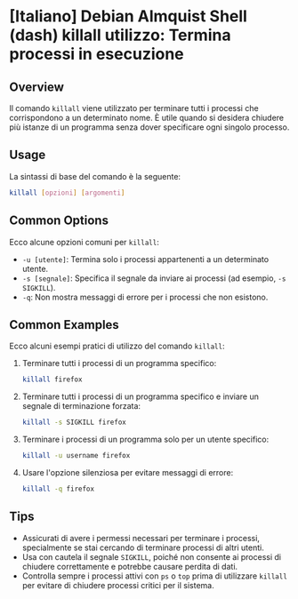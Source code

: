 # [Italiano] Debian Almquist Shell (dash) killall utilizzo: Termina processi in esecuzione

## Overview
Il comando `killall` viene utilizzato per terminare tutti i processi che corrispondono a un determinato nome. È utile quando si desidera chiudere più istanze di un programma senza dover specificare ogni singolo processo.

## Usage
La sintassi di base del comando è la seguente:

```bash
killall [opzioni] [argomenti]
```

## Common Options
Ecco alcune opzioni comuni per `killall`:

- `-u [utente]`: Termina solo i processi appartenenti a un determinato utente.
- `-s [segnale]`: Specifica il segnale da inviare ai processi (ad esempio, `-s SIGKILL`).
- `-q`: Non mostra messaggi di errore per i processi che non esistono.

## Common Examples
Ecco alcuni esempi pratici di utilizzo del comando `killall`:

1. Terminare tutti i processi di un programma specifico:
    ```bash
    killall firefox
    ```

2. Terminare tutti i processi di un programma specifico e inviare un segnale di terminazione forzata:
    ```bash
    killall -s SIGKILL firefox
    ```

3. Terminare i processi di un programma solo per un utente specifico:
    ```bash
    killall -u username firefox
    ```

4. Usare l'opzione silenziosa per evitare messaggi di errore:
    ```bash
    killall -q firefox
    ```

## Tips
- Assicurati di avere i permessi necessari per terminare i processi, specialmente se stai cercando di terminare processi di altri utenti.
- Usa con cautela il segnale `SIGKILL`, poiché non consente ai processi di chiudere correttamente e potrebbe causare perdita di dati.
- Controlla sempre i processi attivi con `ps` o `top` prima di utilizzare `killall` per evitare di chiudere processi critici per il sistema.